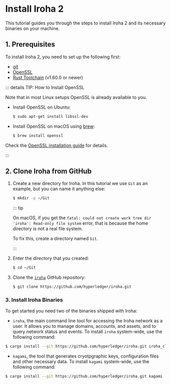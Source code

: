 # Install Iroha 2

This tutorial guides you through the steps to install Iroha 2 and its necessary binaries on your machine.

## 1. Prerequisites

To install Iroha 2, you need to set up the following first:
- [git](https://githowto.com/)
- [OpenSSL](https://www.openssl.org/)
- [Rust Toolchain](https://www.rust-lang.org/tools/install) (v1.60.0 or newer)

::: details TIP: How to Install OpenSSL

Note that in most Linux setups OpenSSL is already available to you.

- Install OpenSSL on Ubuntu:

  ```bash
  $ sudo apt-get install libssl-dev
  ```

- Install OpenSSL on macOS using [brew](https://brew.sh/):

  ```bash
  $ brew install openssl
  ```

Check the [OpenSSL installation guide](https://github.com/openssl/openssl/blob/master/INSTALL.md) for details.

:::


## 2. Clone Iroha from GitHub

1. Create a new directory for Iroha. In this tutorial we use `Git` as an example, but you can name it anything else:

   ```bash
   $ mkdir -p ~/Git
   ```

   ::: tip

   On macOS, if you get the `fatal: could not create work tree dir 'iroha': Read-only file system` error, that is because the home directory is not a real file system.

   To fix this, create a directory named `Git`.

   :::

2. Enter the directory that you created:

   ```bash
   $ cd ~/Git
   ```

3. Clone the [`iroha`](https://github.com/hyperledger/iroha) GitHub repository:

   ```bash
   $ git clone https://github.com/hyperledger/iroha.git
   ```

### 3. Install Iroha Binaries

To get started you need two of the binaries shipped with Iroha:

- `iroha`, the main command line tool for accessing the Iroha network as a user. It allows you to manage domains, accounts, and assets, and to query network status and events. To install `iroha` system-wide, use the following command:

```bash
$ cargo install --git https://github.com/hyperledger/iroha.git iroha_client_cli
```

- `kagami`, the tool that generates cryotpgraphic keys, configuration files and other necessary data. To install `kagami` system-wide, use the following command:

```bash
$ cargo install --git https://github.com/hyperledger/iroha.git kagami
```
